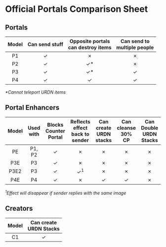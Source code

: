 # Official Portals Comparison Sheet


## Portals

| Model 	| Can send stuff 	| Opposite portals<br>can destroy items 	| Can send to<br>multiple people 	|
|:-----:	|:--------------:	|:-------------------------------------:	|:------------------------------:	|
|   P1  	|        ✓       	|                   ✗                   	|                ✗               	|
|   P2  	|        ✓       	|                   ✓*                  	|                ✗               	|
|   P3  	|        ✓       	|                   ✓*                  	|                ✓               	|
|   P4  	|        ✓       	|                   ✓                   	|                ✓               	|

*\*Cannot teleport URDN items*

## Portal Enhancers

| Model 	| Used with 	| Blocks<br>Counter Portal 	| Reflects effect<br>back to sender 	| Can create<br>URDN stacks 	| Can cleanse<br>30% CP 	| Can Double<br>URDN Stacks 	|
|:-----:	|:---------:	|:------------------------:	|:---------------------------------:	|:-------------------------:	|:---------------------:	|:-------------------------:	|
|   PE  	|   P1, P2  	|             ✓            	|                 ✗                 	|             ✗             	|           ✗           	|             ✗             	|
|  P3E  	|     P3    	|             ✓            	|                 ✗                 	|             ✗             	|           ✗           	|             ✗             	|
|  P3E2 	|     P3    	|             ✓            	|           ✓<sup>1</sup>           	|             ✗             	|           ✗           	|             ✗             	|
|  P4E  	|     P4    	|             ✓            	|                 ✗                 	|             ✓             	|     ✓     	|             ✗             	|

*<sup>1</sup>Effect will disappear if sender replies with the same image*

## Creators

| Model 	| Can create<br>URDN Stacks 	|
|:-----:	|:-------------------------:	|
|   C1  	|             ✓             	|
